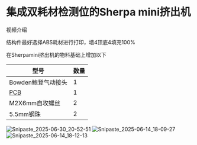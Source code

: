 # 集成双耗材检测位的Sherpa mini挤出机


视频介绍

结构件最好选择ABS耗材进行打印，墙4顶底4填充100%

在Sherpamini挤出机的物料基础上增加以下

| 型号  | 数量 |
| ------------- | ------------- |
| Bowden鲍登气动接头  |  1  |
| [PCB]([https://u.lceda.cn/account/user/projects/index/detail?project=a871a149509b401db58b9b3f4eb4606f&listType=all](https://oshwhub.com/woooooo/sherpa-mini-shuang-hao-cai-jian-ce))  | 1  |
| M2X6mm自攻螺丝 | 2  |
| 5.5mm钢珠 | 2  |

![Snipaste_2025-06-30_20-52-51](https://github.com/user-attachments/assets/8703c850-eba1-433f-9ccc-0eea475a8b44)
![Snipaste_2025-06-14_18-09-27](https://github.com/user-attachments/assets/b0952b0c-430f-4c9e-bd4b-66efb97e0e76)
![Snipaste_2025-06-14_18-12-13](https://github.com/user-attachments/assets/4d005e27-d126-41ea-b535-ea745217c806)

